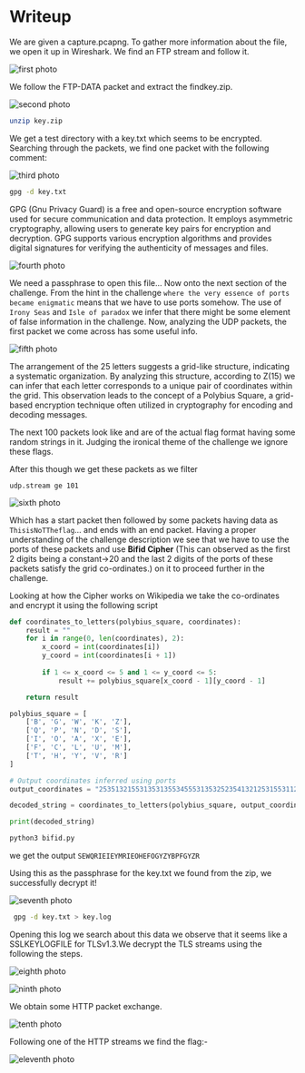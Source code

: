 # Writeup

We are given a capture.pcapng. To gather more information about the file, we open it up in Wireshark. We find an FTP stream and follow it. 

![first photo](Pictures/ftp.png)

We follow the FTP-DATA packet and extract the findkey.zip.

![second photo](Pictures/zip.png)

```bash 
unzip key.zip
```
We get a test directory with a key.txt which seems to be encrypted. Searching through the packets, we find one packet with the following comment:

![third photo](Pictures/gpg.png)

```bash
gpg -d key.txt
```
GPG (Gnu Privacy Guard) is a free and open-source encryption software used for secure communication and data protection. It employs asymmetric cryptography, allowing users to generate key pairs for encryption and decryption. GPG supports various encryption algorithms and provides digital signatures for verifying the authenticity of messages and files.

![fourth photo](Pictures/fail.png)

We need a passphrase to open this file... Now onto the next section of the challenge. From the hint in the challenge ``where the very essence of ports became enigmatic`` means that we have to use ports somehow. The use of ``Irony Seas``
and ``Isle of paradox`` we infer that there might be some element of false information in the challenge. Now, analyzing the UDP packets, the first packet we come across has some useful info.

![fifth photo](Pictures/grid.png)

The arrangement of the 25 letters suggests a grid-like structure, indicating a systematic organization. By analyzing this structure, according to Z(15) we can infer that each letter corresponds to a unique pair of coordinates within the grid. This observation leads to the concept of a Polybius Square, a grid-based encryption technique often utilized in cryptography for encoding and decoding messages.

The next 100 packets look like and are of the actual flag format having some random strings in it. Judging the ironical theme of the challenge we ignore these flags.

After this though we get these packets as we filter 

```query
udp.stream ge 101
```
![sixth photo](Pictures/packets.png)

Which has a start packet then followed by some packets having data as ``ThisisNoTTheflag``... and ends with an end packet.
Having a proper understanding of the challenge description we see that we have to use the ports of these packets and use **Bifid Cipher** (This can observed as the first 2 digits being a constant->20 and the last 2 digits of the ports of these packets satisfy the grid co-ordinates.) on it to proceed further in the challenge.

Looking at how the Cipher works on Wikipedia we take the co-ordinates and encrypt it using the following script 

```python
def coordinates_to_letters(polybius_square, coordinates):
    result = ""
    for i in range(0, len(coordinates), 2):
        x_coord = int(coordinates[i])
        y_coord = int(coordinates[i + 1])
        
        if 1 <= x_coord <= 5 and 1 <= y_coord <= 5:
            result += polybius_square[x_coord - 1][y_coord - 1]

    return result

polybius_square = [
    ['B', 'G', 'W', 'K', 'Z'],
    ['Q', 'P', 'N', 'D', 'S'],
    ['I', 'O', 'A', 'X', 'E'],
    ['F', 'C', 'L', 'U', 'M'],
    ['T', 'H', 'Y', 'V', 'R']
]

# Output coordinates inferred using ports
output_coordinates = "253513215531353135534555313532523541321253155311224112531555"

decoded_string = coordinates_to_letters(polybius_square, output_coordinates)

print(decoded_string)
```

```bash
python3 bifid.py
```
we get the output ``SEWQRIEIEYMRIEOHEFOGYZYBPFGYZR``

Using this as the passphrase for the key.txt we found from the zip, we successfully decrypt it!

![seventh photo](Pictures/sslkey.png)

```bash
 gpg -d key.txt > key.log
```

Opening this log we search about this data we observe that it seems like a SSLKEYLOGFILE for TLSv1.3.We decrypt the TLS streams using the following the steps.

![eighth photo](Pictures/pref.png)


![ninth photo](Pictures/tls.png)

We obtain some HTTP packet exchange.

![tenth photo](Pictures/http.png)

Following one of the HTTP streams we find the flag:-

![eleventh photo](Pictures/flag.png)
